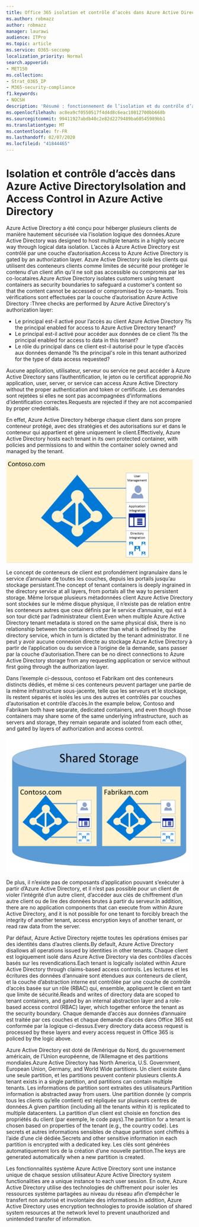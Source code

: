 ```yaml
---
title: Office 365 isolation et contrôle d’accès dans Azure Active Directory
ms.author: robmazz
author: robmazz
manager: laurawi
audience: ITPro
ms.topic: article
ms.service: O365-seccomp
localization_priority: Normal
search.appverid:
- MET150
ms.collection:
- Strat_O365_IP
- M365-security-compliance
f1.keywords:
- NOCSH
description: 'Résumé : fonctionnement de l’isolation et du contrôle d’accès dans Azure Active Directory.'
ms.openlocfilehash: ac8ea9cf0550517f4d4d8c6eac10812700bb668b
ms.sourcegitcommit: 99411927abdb40c2e82d2279489ba60545989bb1
ms.translationtype: MT
ms.contentlocale: fr-FR
ms.lasthandoff: 02/07/2020
ms.locfileid: "41844465"
---
```

# <a name="isolation-and-access-control-in-azure-active-directory"></a><span data-ttu-id="671cd-103">Isolation et contrôle d’accès dans Azure Active Directory</span><span class="sxs-lookup"><span data-stu-id="671cd-103">Isolation and Access Control in Azure Active Directory</span></span>

<span data-ttu-id="671cd-104">Azure Active Directory a été conçu pour héberger plusieurs clients de manière hautement sécurisée via l’isolation logique des données.</span><span class="sxs-lookup"><span data-stu-id="671cd-104">Azure Active Directory was designed to host multiple tenants in a highly secure way through logical data isolation.</span></span> <span data-ttu-id="671cd-105">L’accès à Azure Active Directory est contrôlé par une couche d’autorisation.</span><span class="sxs-lookup"><span data-stu-id="671cd-105">Access to Azure Active Directory is gated by an authorization layer.</span></span> <span data-ttu-id="671cd-106">Azure Active Directory isole les clients qui utilisent des conteneurs clients comme limites de sécurité pour protéger le contenu d’un client afin qu’il ne soit pas accessible ou compromis par les co-locataires.</span><span class="sxs-lookup"><span data-stu-id="671cd-106">Azure Active Directory isolates customers using tenant containers as security boundaries to safeguard a customer's content so that the content cannot be accessed or compromised by co-tenants.</span></span> <span data-ttu-id="671cd-107">Trois vérifications sont effectuées par la couche d’autorisation Azure Active Directory :</span><span class="sxs-lookup"><span data-stu-id="671cd-107">Three checks are performed by Azure Active Directory's authorization layer:</span></span>

- <span data-ttu-id="671cd-108">Le principal est-il activé pour l’accès au client Azure Active Directory ?</span><span class="sxs-lookup"><span data-stu-id="671cd-108">Is the principal enabled for access to Azure Active Directory tenant?</span></span>
- <span data-ttu-id="671cd-109">Le principal est-il activé pour accéder aux données de ce client ?</span><span class="sxs-lookup"><span data-stu-id="671cd-109">Is the principal enabled for access to data in this tenant?</span></span>
- <span data-ttu-id="671cd-110">Le rôle du principal dans ce client est-il autorisé pour le type d’accès aux données demandé ?</span><span class="sxs-lookup"><span data-stu-id="671cd-110">Is the principal's role in this tenant authorized for the type of data access requested?</span></span>

<span data-ttu-id="671cd-111">Aucune application, utilisateur, serveur ou service ne peut accéder à Azure Active Directory sans l’authentification, le jeton ou le certificat approprié.</span><span class="sxs-lookup"><span data-stu-id="671cd-111">No application, user, server, or service can access Azure Active Directory without the proper authentication and token or certificate.</span></span> <span data-ttu-id="671cd-112">Les demandes sont rejetées si elles ne sont pas accompagnées d’informations d’identification correctes.</span><span class="sxs-lookup"><span data-stu-id="671cd-112">Requests are rejected if they are not accompanied by proper credentials.</span></span>

<span data-ttu-id="671cd-113">En effet, Azure Active Directory héberge chaque client dans son propre conteneur protégé, avec des stratégies et des autorisations sur et dans le conteneur qui appartient et gère uniquement le client.</span><span class="sxs-lookup"><span data-stu-id="671cd-113">Effectively, Azure Active Directory hosts each tenant in its own protected container, with policies and permissions to and within the container solely owned and managed by the tenant.</span></span>
 
![Conteneur Azure](media/office-365-isolation-azure-container.png)

<span data-ttu-id="671cd-115">Le concept de conteneurs de client est profondément ingranulaire dans le service d’annuaire de toutes les couches, depuis les portails jusqu’au stockage persistant.</span><span class="sxs-lookup"><span data-stu-id="671cd-115">The concept of tenant containers is deeply ingrained in the directory service at all layers, from portals all the way to persistent storage.</span></span> <span data-ttu-id="671cd-116">Même lorsque plusieurs métadonnées client Azure Active Directory sont stockées sur le même disque physique, il n’existe pas de relation entre les conteneurs autres que ceux définis par le service d’annuaire, qui est à son tour dicté par l’administrateur client.</span><span class="sxs-lookup"><span data-stu-id="671cd-116">Even when multiple Azure Active Directory tenant metadata is stored on the same physical disk, there is no relationship between the containers other than what is defined by the directory service, which in turn is dictated by the tenant administrator.</span></span> <span data-ttu-id="671cd-117">Il ne peut y avoir aucune connexion directe au stockage Azure Active Directory à partir de l’application ou du service à l’origine de la demande, sans passer par la couche d’autorisation.</span><span class="sxs-lookup"><span data-stu-id="671cd-117">There can be no direct connections to Azure Active Directory storage from any requesting application or service without first going through the authorization layer.</span></span>

<span data-ttu-id="671cd-118">Dans l’exemple ci-dessous, contoso et Fabrikam ont des conteneurs distincts dédiés, et même si ces conteneurs peuvent partager une partie de la même infrastructure sous-jacente, telle que les serveurs et le stockage, ils restent séparés et isolés les uns des autres et contrôlés par couches d’autorisation et contrôle d’accès.</span><span class="sxs-lookup"><span data-stu-id="671cd-118">In the example below, Contoso and Fabrikam both have separate, dedicated containers, and even though those containers may share some of the same underlying infrastructure, such as servers and storage, they remain separate and isolated from each other, and gated by layers of authorization and access control.</span></span>
 
![Conteneurs dédiés Azure](media/office-365-isolation-azure-dedicated-containers.png)

<span data-ttu-id="671cd-120">De plus, il n’existe pas de composants d’application pouvant s’exécuter à partir d’Azure Active Directory, et il n’est pas possible pour un client de violer l’intégrité d’un autre client, d’accéder aux clés de chiffrement d’un autre client ou de lire des données brutes à partir du serveur.</span><span class="sxs-lookup"><span data-stu-id="671cd-120">In addition, there are no application components that can execute from within Azure Active Directory, and it is not possible for one tenant to forcibly breach the integrity of another tenant, access encryption keys of another tenant, or read raw data from the server.</span></span>

<span data-ttu-id="671cd-121">Par défaut, Azure Active Directory rejette toutes les opérations émises par des identités dans d’autres clients.</span><span class="sxs-lookup"><span data-stu-id="671cd-121">By default, Azure Active Directory disallows all operations issued by identities in other tenants.</span></span> <span data-ttu-id="671cd-122">Chaque client est logiquement isolé dans Azure Active Directory via des contrôles d’accès basés sur les revendications.</span><span class="sxs-lookup"><span data-stu-id="671cd-122">Each tenant is logically isolated within Azure Active Directory through claims-based access controls.</span></span> <span data-ttu-id="671cd-123">Les lectures et les écritures des données d’annuaire sont étendues aux conteneurs de client, et la couche d’abstraction interne est contrôlée par une couche de contrôle d’accès basée sur un rôle (RBAC) qui, ensemble, appliquent le client en tant que limite de sécurité.</span><span class="sxs-lookup"><span data-stu-id="671cd-123">Reads and writes of directory data are scoped to tenant containers, and gated by an internal abstraction layer and a role-based access control (RBAC) layer, which together enforce the tenant as the security boundary.</span></span> <span data-ttu-id="671cd-124">Chaque demande d’accès aux données d’annuaire est traitée par ces couches et chaque demande d’accès dans Office 365 est conformée par la logique ci-dessus.</span><span class="sxs-lookup"><span data-stu-id="671cd-124">Every directory data access request is processed by these layers and every access request in Office 365 is policed by the logic above.</span></span>

<span data-ttu-id="671cd-125">Azure Active Directory est doté de l’Amérique du Nord, du gouvernement américain, de l’Union européenne, de l’Allemagne et des partitions mondiales.</span><span class="sxs-lookup"><span data-stu-id="671cd-125">Azure Active Directory has North America, U.S. Government, European Union, Germany, and World Wide partitions.</span></span> <span data-ttu-id="671cd-126">Un client existe dans une seule partition, et les partitions peuvent contenir plusieurs clients.</span><span class="sxs-lookup"><span data-stu-id="671cd-126">A tenant exists in a single partition, and partitions can contain multiple tenants.</span></span> <span data-ttu-id="671cd-127">Les informations de partition sont extraites des utilisateurs.</span><span class="sxs-lookup"><span data-stu-id="671cd-127">Partition information is abstracted away from users.</span></span> <span data-ttu-id="671cd-128">Une partition donnée (y compris tous les clients qu’elle contient) est répliquée sur plusieurs centres de données.</span><span class="sxs-lookup"><span data-stu-id="671cd-128">A given partition (including all the tenants within it) is replicated to multiple datacenters.</span></span> <span data-ttu-id="671cd-129">La partition d’un client est choisie en fonction des propriétés du client (par exemple, le code pays).</span><span class="sxs-lookup"><span data-stu-id="671cd-129">The partition for a tenant is chosen based on properties of the tenant (e.g., the country code).</span></span> <span data-ttu-id="671cd-130">Les secrets et autres informations sensibles de chaque partition sont chiffrés à l’aide d’une clé dédiée.</span><span class="sxs-lookup"><span data-stu-id="671cd-130">Secrets and other sensitive information in each partition is encrypted with a dedicated key.</span></span> <span data-ttu-id="671cd-131">Les clés sont générées automatiquement lors de la création d’une nouvelle partition.</span><span class="sxs-lookup"><span data-stu-id="671cd-131">The keys are generated automatically when a new partition is created.</span></span>

<span data-ttu-id="671cd-132">Les fonctionnalités système Azure Active Directory sont une instance unique de chaque session utilisateur.</span><span class="sxs-lookup"><span data-stu-id="671cd-132">Azure Active Directory system functionalities are a unique instance to each user session.</span></span> <span data-ttu-id="671cd-133">En outre, Azure Active Directory utilise des technologies de chiffrement pour isoler les ressources système partagées au niveau du réseau afin d’empêcher le transfert non autorisé et involontaire des informations.</span><span class="sxs-lookup"><span data-stu-id="671cd-133">In addition, Azure Active Directory uses encryption technologies to provide isolation of shared system resources at the network level to prevent unauthorized and unintended transfer of information.</span></span>
